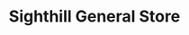 ---
title: "Sighthill General Store"
url: /edinburgh/sighthill-general-store/
shop: Lebensmittel
---